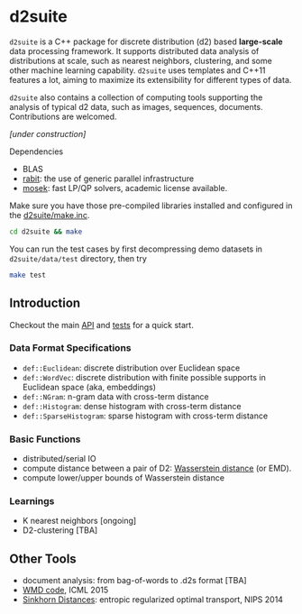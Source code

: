 # d2suite
`d2suite` is a C++ package for discrete distribution (d2) based 
__large-scale__ data processing framework. It supports distributed data analysis
of distributions at scale, such as nearest neighbors, clustering, and
some other machine learning capability. `d2suite` uses templates and C++11 features 
a lot, aiming to maximize its extensibility for different types of data.

`d2suite` also contains a collection of computing tools supporting the analysis 
of typical d2 data, such as images, sequences, documents. Contributions are welcomed.

*[under construction]*

Dependencies
 - BLAS
 - [rabit](https://github.com/dmlc/rabit): the use of generic parallel infrastructure
 - [mosek](https://www.mosek.com): fast LP/QP solvers, academic license available.

Make sure you have those pre-compiled libraries installed and
configured in the [d2suite/make.inc](d2suite/make.inc).
```bash
cd d2suite && make
```
You can run the test cases by first decompressing demo datasets in `d2suite/data/test` directory,
then try
```bash
make test
```

## Introduction
Checkout the main [API](d2suite/src/common/d2.hpp) and [tests](d2suite/src/test) for a quick start.
### Data Format Specifications
 - `def::Euclidean`: discrete distribution over Euclidean space
 - `def::WordVec`: discrete distribution with finite possible supports in Euclidean space (aka, embeddings)
 - `def::NGram`: n-gram data with cross-term distance
 - `def::Histogram`: dense histogram with cross-term distance
 - `def::SparseHistogram`: sparse histogram with cross-term distance

### Basic Functions
 - distributed/serial IO 
 - compute distance between a pair of D2: [Wasserstein distance](http://en.wikipedia.org/wiki/Wasserstein_metric) (or EMD).
 - compute lower/upper bounds of Wasserstein distance


### Learnings
 - K nearest neighbors [ongoing]
 - D2-clustering [TBA]

## Other Tools
 - document analysis: from bag-of-words to .d2s format [TBA]
 - [WMD code](http://matthewkusner.com/#page2), ICML 2015
 - [Sinkhorn Distances](http://www.iip.ist.i.kyoto-u.ac.jp/member/cuturi/SI.html): entropic regularized optimal transport, NIPS 2014

